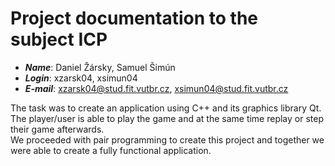 # Project documentation to the subject ICP
* ***Name***: Daniel Žársky, Samuel Šimún
* ***Login***: xzarsk04, xsimun04
* ***E-mail***: xzarsk04@stud.fit.vutbr.cz, xsimun04@stud.fit.vutbr.cz


The task was to create an application using C++ and its graphics library Qt.
The player/user is able to play the game and at the same time replay or step their game
afterwards.<br>
We proceeded with pair programming to create this project and together we were able to create a 
fully functional application.


